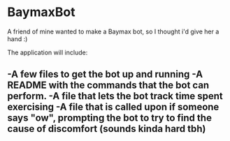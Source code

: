 # BaymaxBot
A friend of mine wanted to make a Baymax bot, so I thought i'd give her a hand :)

The application will include:

-A few files to get the bot up and running
-A README with the commands that the bot can perform.
-A file that lets the bot track time spent exercising
-A file that is called upon if someone says "ow", prompting the bot to try to find the cause of discomfort (sounds kinda hard tbh)
-
